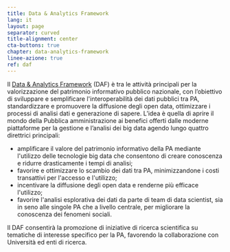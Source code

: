 ```yaml
---
title: Data & Analytics Framework
lang: it
layout: page
separator: curved
title-alignment: center
cta-buttons: true
chapter: data-analytics-framework
linee-azione: true
ref: daf
---
```

Il [Data & Analytics Framework](https://teamdigitale.governo.it/it/projects/daf.htm) (DAF) è tra le attività principali per la valorizzazione del patrimonio informativo pubblico nazionale, con l’obiettivo di sviluppare e semplificare l'interoperabilità dei dati pubblici tra PA, standardizzare e promuovere la diffusione degli open data, ottimizzare i processi di analisi dati e generazione di sapere. L’idea è quella di aprire il mondo della Pubblica amministrazione ai benefici offerti dalle moderne piattaforme per la gestione e l’analisi dei big data agendo lungo quattro direttrici principali:
- amplificare il valore del patrimonio informativo della PA mediante l'utilizzo delle tecnologie big data che consentono di creare conoscenza e ridurre drasticamente i tempi di analisi;
- favorire e ottimizzare lo scambio dei dati tra PA, minimizzandone i costi transattivi per l'accesso e l'utilizzo;
- incentivare la diffusione degli open data e renderne più efficace l'utilizzo;
- favorire l'analisi esplorativa dei dati da parte di team di data scientist, sia in seno alle singole PA che a livello centrale, per migliorare la conoscenza dei fenomeni sociali.

Il DAF consentirà la promozione di iniziative di ricerca scientifica su tematiche di interesse specifico per la PA, favorendo la collaborazione con Università ed enti di ricerca.

